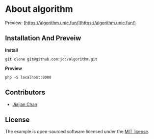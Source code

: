 # About algorithm

Preview: [https://algorithm.unie.fun/](https://algorithm.unie.fun/)

## Installation And Preveiw

**Install**

```shell
git clone git@github.com:jcc/algorithm.git
```

**Preview**
```shell
php -S localhost:8000
```

## Contributors

- [Jiajian Chan](http://github.com/jcc)

## License

The example is open-sourced software licensed under the [MIT license](http://opensource.org/licenses/MIT).
